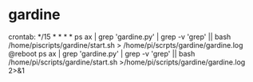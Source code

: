 # gardine

crontab:
*/15 * * * * ps ax | grep 'gardine.py' | grep -v 'grep'  || bash /home/piscripts/gardine/start.sh > /home/pi/scrpts/gardine/gardine.log
@reboot ps ax | grep 'gardine.py' | grep -v 'grep'  || bash /home/pi/scripts/gardine/start.sh >/home/pi/scripts/gardine/gardine.log 2>&1
